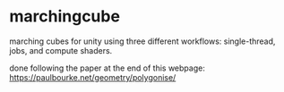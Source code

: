 # marchingcube
marching cubes for unity using three different workflows: single-thread, jobs, and compute shaders.

done following the paper at the end of this webpage:
https://paulbourke.net/geometry/polygonise/
